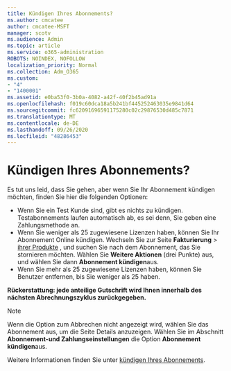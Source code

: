 ```yaml
---
title: Kündigen Ihres Abonnements?
ms.author: cmcatee
author: cmcatee-MSFT
manager: scotv
ms.audience: Admin
ms.topic: article
ms.service: o365-administration
ROBOTS: NOINDEX, NOFOLLOW
localization_priority: Normal
ms.collection: Adm_O365
ms.custom:
- "4"
- "1400001"
ms.assetid: e0ba53f0-3b0a-4082-a42f-40f2b45ad91a
ms.openlocfilehash: f019c60dca18a5b241bf445252463035e9841d64
ms.sourcegitcommit: fc62091696591175280c02c29876530d485c7871
ms.translationtype: MT
ms.contentlocale: de-DE
ms.lasthandoff: 09/26/2020
ms.locfileid: "48286453"
---
```

# <a name="canceling-your-subscription"></a>Kündigen Ihres Abonnements?

Es tut uns leid, dass Sie gehen, aber wenn Sie Ihr Abonnement kündigen möchten, finden Sie hier die folgenden Optionen:
  
- Wenn Sie ein Test Kunde sind, gibt es nichts zu kündigen. Testabonnements laufen automatisch ab, es sei denn, Sie geben eine Zahlungsmethode an.
- Wenn Sie weniger als 25 zugewiesene Lizenzen haben, können Sie Ihr Abonnement Online kündigen. Wechseln Sie zur Seite **Fakturierung** \> [ihrer Produkte](https://go.microsoft.com/fwlink/p/?linkid=842054) , und suchen Sie nach dem Abonnement, das Sie stornieren möchten. Wählen Sie **Weitere Aktionen** (drei Punkte) aus, und wählen Sie dann **Abonnement kündigen**aus.
- Wenn Sie mehr als 25 zugewiesene Lizenzen haben, können Sie Benutzer entfernen, bis Sie weniger als 25 haben.
  
**Rückerstattung: jede anteilige Gutschrift wird Ihnen innerhalb des nächsten Abrechnungszyklus zurückgegeben.**

> [!NOTE]
> Wenn die Option zum Abbrechen nicht angezeigt wird, wählen Sie das Abonnement aus, um die Seite Details anzuzeigen. Wählen Sie im Abschnitt **Abonnement-und Zahlungseinstellungen** die Option **Abonnement kündigen**aus.

Weitere Informationen finden Sie unter [kündigen Ihres Abonnements](https://docs.microsoft.com/microsoft-365/commerce/subscriptions/cancel-your-subscription).
